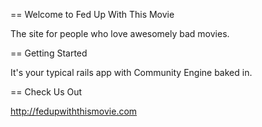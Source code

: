 == Welcome to Fed Up With This Movie

The site for people who love awesomely bad movies.

== Getting Started

It's your typical rails app with Community Engine baked in.

== Check Us Out

http://fedupwiththismovie.com

